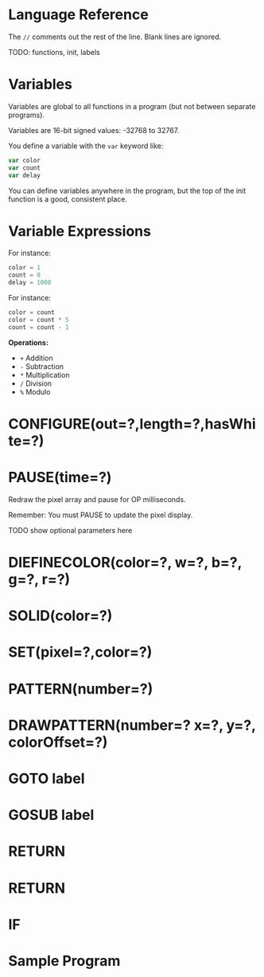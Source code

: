 # Language Reference

The ```//``` comments out the rest of the line. Blank lines are ignored.

TODO: functions, init, labels

# Variables

Variables are global to all functions in a program (but not between separate programs).

Variables are 16-bit signed values: -32768 to 32767.

You define a variable with the ```var``` keyword like:

```js
var color
var count
var delay
```

You can define variables anywhere in the program, but the top of the init function is a good, consistent place.

# Variable Expressions

For instance:
```js
color = 1
count = 0
delay = 1000
```

For instance:
```js
color = count
color = count * 5
count = count - 1
```

**Operations:**
  - ```+``` Addition
  - ```-``` Subtraction
  - ```*``` Multiplication
  - ```/``` Division
  - ```%``` Modulo

# CONFIGURE(out=?,length=?,hasWhite=?)

# PAUSE(time=?)

Redraw the pixel array and pause for OP milliseconds.

Remember: You must PAUSE to update the pixel display.

TODO show optional parameters here

# DIEFINECOLOR(color=?, w=?, b=?, g=?, r=?)

# SOLID(color=?)

# SET(pixel=?,color=?)

# PATTERN(number=?)

# DRAWPATTERN(number=? x=?, y=?, colorOffset=?)

# GOTO label

# GOSUB label

# RETURN

# RETURN

# IF

# Sample Program
